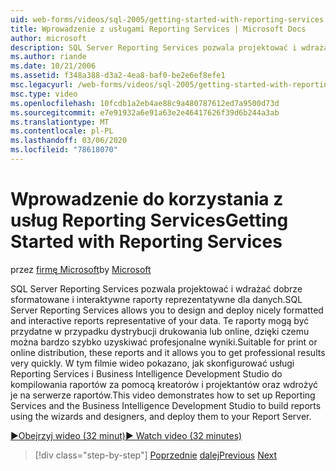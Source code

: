 ```yaml
---
uid: web-forms/videos/sql-2005/getting-started-with-reporting-services
title: Wprowadzenie z usługami Reporting Services | Microsoft Docs
author: microsoft
description: SQL Server Reporting Services pozwala projektować i wdrażać dobrze sformatowane i interaktywne raporty reprezentatywne dla danych. Odpowiednie do drukowania lub onl...
ms.author: riande
ms.date: 10/21/2006
ms.assetid: f348a388-d3a2-4ea8-baf0-be2e6ef8efe1
msc.legacyurl: /web-forms/videos/sql-2005/getting-started-with-reporting-services
msc.type: video
ms.openlocfilehash: 10fcdb1a2eb4ae88c9a480787612ed7a9500d73d
ms.sourcegitcommit: e7e91932a6e91a63e2e46417626f39d6b244a3ab
ms.translationtype: MT
ms.contentlocale: pl-PL
ms.lasthandoff: 03/06/2020
ms.locfileid: "78618070"
---
```

# <a name="getting-started-with-reporting-services"></a><span data-ttu-id="b24d1-104">Wprowadzenie do korzystania z usług Reporting Services</span><span class="sxs-lookup"><span data-stu-id="b24d1-104">Getting Started with Reporting Services</span></span>

<span data-ttu-id="b24d1-105">przez [firmę Microsoft](https://github.com/microsoft)</span><span class="sxs-lookup"><span data-stu-id="b24d1-105">by [Microsoft](https://github.com/microsoft)</span></span>

<span data-ttu-id="b24d1-106">SQL Server Reporting Services pozwala projektować i wdrażać dobrze sformatowane i interaktywne raporty reprezentatywne dla danych.</span><span class="sxs-lookup"><span data-stu-id="b24d1-106">SQL Server Reporting Services allows you to design and deploy nicely formatted and interactive reports representative of your data.</span></span> <span data-ttu-id="b24d1-107">Te raporty mogą być przydatne w przypadku dystrybucji drukowania lub online, dzięki czemu można bardzo szybko uzyskiwać profesjonalne wyniki.</span><span class="sxs-lookup"><span data-stu-id="b24d1-107">Suitable for print or online distribution, these reports and it allows you to get professional results very quickly.</span></span> <span data-ttu-id="b24d1-108">W tym filmie wideo pokazano, jak skonfigurować usługi Reporting Services i Business Intelligence Development Studio do kompilowania raportów za pomocą kreatorów i projektantów oraz wdrożyć je na serwerze raportów.</span><span class="sxs-lookup"><span data-stu-id="b24d1-108">This video demonstrates how to set up Reporting Services and the Business Intelligence Development Studio to build reports using the wizards and designers, and deploy them to your Report Server.</span></span>

[<span data-ttu-id="b24d1-109">&#9654;Obejrzyj wideo (32 minut)</span><span class="sxs-lookup"><span data-stu-id="b24d1-109">&#9654; Watch video (32 minutes)</span></span>](https://channel9.msdn.com/Blogs/ASP-NET-Site-Videos/getting-started-with-reporting-services)

> [!div class="step-by-step"]
> <span data-ttu-id="b24d1-110">[Poprzednie](using-sql-server-management-studio.md)
> [dalej](building-and-customizing-reports-in-business-intelligence-development-studio.md)</span><span class="sxs-lookup"><span data-stu-id="b24d1-110">[Previous](using-sql-server-management-studio.md)
[Next](building-and-customizing-reports-in-business-intelligence-development-studio.md)</span></span>
